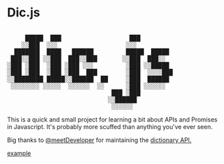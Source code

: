 # Dic.js

<pre>

     █████  ███                   ███         
    ░░███  ░░░                   ░░░          
  ███████  ████   ██████         █████  █████ 
 ███░░███ ░░███  ███░░███       ░░███  ███░░  
░███ ░███  ░███ ░███ ░░░         ░███ ░░█████ 
░███ ░███  ░███ ░███  ███        ░███  ░░░░███
░░████████ █████░░██████  ██     ░███  ██████ 
 ░░░░░░░░ ░░░░░  ░░░░░░  ░░      ░███ ░░░░░░  
                             ███ ░███         
                            ░░██████          
                             ░░░░░░           
</pre>

This is a quick and small project for learning a bit about APIs and Promises in Javascript. It's probably more scuffed than anything you've ever seen.

Big thanks to [@meetDeveloper](https://github.com/meetDeveloper) for maintaining the [dictionary API.](https://dictionaryapi.dev/)

[example](https://github.com/user-attachments/assets/b6b6313d-652f-4537-932e-95d66be1603c)

